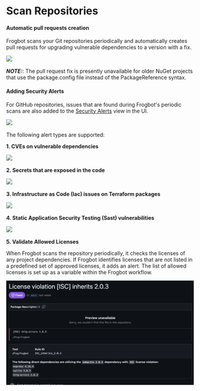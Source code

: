# Scan Repositories

#### Automatic pull requests creation

Frogbot scans your Git repositories periodically and automatically creates pull requests for upgrading vulnerable dependencies to a version with a fix.
  
  ![](../.gitbook/assets/fix-pr.png)

_**NOTE:**_: The pull request fix is presently unavailable for older NuGet projects that use the package.config file instead of the PackageReference syntax.

#### Adding Security Alerts

For GitHub repositories, issues that are found during Frogbot's periodic scans are also added to the [Security Alerts](https://docs.github.com/en/code-security/code-scanning/automatically-scanning-your-code-for-vulnerabilities-and-errors/managing-code-scanning-alerts-for-your-repository) view in the UI. 

![](../.gitbook/assets/github-code-scanning.png)

The following alert types are supported:

**1. CVEs on vulnerable dependencies**


![](../.gitbook/assets/github-code-scanning-content.png)

**2. Secrets that are exposed in the code**

![](../.gitbook/assets/github-code-scanning-secrets-content.png)

**3. Infrastructure as Code (Iac) issues on Terraform packages**

![](../.gitbook/assets/github-code-scanning-iac-content.png)

**4. Static Application Security Testing (Sast) vulnerabilities**

![](../.gitbook/assets/github-code-scanning-sast-content.png)

**5. Validate Allowed Licenses**

When Frogbot scans the repository periodically, it checks the licenses of any project dependencies. If Frogbot identifies licenses that are not listed in a predefined set of approved licenses, it adds an alert. The list of allowed licenses is set up as a variable within the Frogbot workflow.



![](../.gitbook/assets/github-code-scanning-license-violation-content.png)